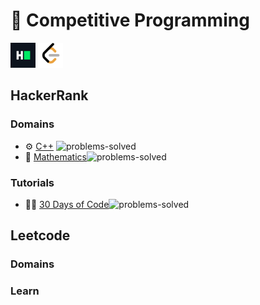 # 🌠 Competitive Programming 


<a href="https://www.hackerrank.com/laadruturaj"><img src="assets/hackerrank.png" width="40px"></a>
<a href="https://leetcode.com/laadruturaj"><img src="assets/leetcode.png" width="40px"></a>


## HackerRank 

### Domains
- ⚙ [C++](https://github.com/ruturajlaad/Cpp_Hackerrank) ![problems-solved](https://img.shields.io/badge/Solved-09/44-008000.svg)
- 🧮 [Mathematics](https://github.com/ruturajlaad/Maths_Hackerrank.git)![problems-solved](https://img.shields.io/badge/Solved-25/284-00ffff.svg)

### Tutorials
- 👨‍💻 [30 Days of Code](https://github.com/ruturajlaad/hackerrank_30DaysofCode)![problems-solved](https://img.shields.io/badge/Solved-10/30-008000.svg)

 
## Leetcode

### Domains

### Learn




